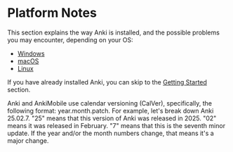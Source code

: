 # Platform Notes

This section explains the way Anki is installed, and the possible problems you may encounter, depending on your OS:

- [Windows](./windows/intro.md)
- [macOS](./mac/intro.md)
- [Linux](./linux/intro.md)

If you have already installed Anki, you can skip to the [Getting Started](../getting-started.md) section.

Anki and AnkiMobile use calendar versioning (CalVer), specifically, the following format: year.month.patch. For example, let's break down Anki 25.02.7. "25" means that this version of Anki was released in 2025. "02" means it was released in February. "7" means that this is the seventh minor update. If the year and/or the month numbers change, that means it's a major change.
